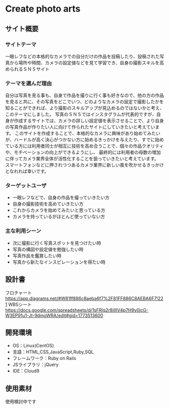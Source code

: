 # Create photo arts

## サイト概要
### サイトテーマ
一眼レフなどの本格的なカメラでの自分だけの作品を投稿したり、投稿された写真から場所や時間、カメラの設定値などを見て学習でき、自身の撮影スキルを高められるＳＮＳサイト

### テーマを選んだ理由
自分は写真を見る事も、自身で作品を撮りに行く事も好きなので、他の方の作品を見ると共に、その写真をどこでいつ、どのようなカメラの設定で撮影したかを知ることができれば、より撮影のスキルアップが見込めるのではないかと考え、このテーマにしました。
写真のＳＮＳではインスタグラムが代表的ですが、自身が作成するサイトでは、カメラの詳しい設定値を表示させることで、より自身の写真作品が作りたい人に向けて作られたサイトにしていきたいと考えています。
このサイトを作成することで、本格的なカメラに興味があり始めてみたいが、ハードルが高く決心がつかない方に始めるきっかけを与えたり、すでに始めている方には利用者同士が相互に技術を高め合うことで、個々の作品クオリティや、モチベーションの向上ができるようにし、
最終的には利用者の母数の増加に伴ってカメラ業界全体が活性化することを狙っていきたいと考えています。
スマートフォンなどに押されつつあるカメラ業界に新しい風を吹かせるきっかけとなれれば幸いです。

### ターゲットユーザ
- 一眼レフなどで、自身の作品を撮っていきたい方
- 自身の撮影技術を高めていきたい方
- これからカメラを始めてみたいと思っている方
- カメラを持っているがほとんど使っていない方

### 主な利用シーン
- 次に撮影に行く写真スポットを見つけたい時
- 写真の構図や設定値を勉強したい時
- 写真作品を鑑賞したい時
- 写真から新たなインスピレーションを得たい時

## 設計書
フロチャート
　https://app.diagrams.net/#W81ff886c8aeba6f7%2F81FF886C8AEBA6F7!221
WBSシート
　https://docs.google.com/spreadsheets/d/1sFRlq2r8iIIIV4p7H9y0jcG-W3EP91u1-Jt-9dmoWRA/edit#gid=1773513600

## 開発環境
- OS：Linux(CentOS)
- 言語：HTML,CSS,JavaScript,Ruby,SQL
- フレームワーク：Ruby on Rails
- JSライブラリ：jQuery
- IDE：Cloud9

## 使用素材
使用検討中です